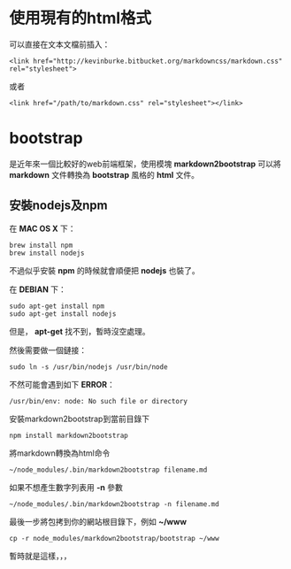 <link href="http://kevinburke.bitbucket.org/markdowncss/markdown.css" rel="stylesheet">


# 使用現有的html格式
可以直接在文本文檔前插入：

    <link href="http://kevinburke.bitbucket.org/markdowncss/markdown.css" rel="stylesheet">

或者

    <link href="/path/to/markdown.css" rel="stylesheet"></link>
    
# bootstrap
是近年來一個比較好的web前端框架，使用模塊 **markdown2bootstrap** 可以將 **markdown** 文件轉換為 **bootstrap** 風格的 **html** 文件。

## 安裝nodejs及npm
在 **MAC OS X** 下：

    brew install npm
    brew install nodejs
    
不過似乎安裝 **npm** 的時候就會順便把 **nodejs** 也裝了。

在 **DEBIAN** 下：

    sudo apt-get install npm
    sudo apt-get install nodejs

但是， **apt-get** 找不到，暫時沒空處理。

然後需要做一個鏈接：

    sudo ln -s /usr/bin/nodejs /usr/bin/node

不然可能會遇到如下 **ERROR**：

    /usr/bin/env: node: No such file or directory
    
安裝markdown2bootstrap到當前目錄下

    npm install markdown2bootstrap
    
將markdown轉換為html命令

    ~/node_modules/.bin/markdown2bootstrap filename.md
    
如果不想產生數字列表用 **-n** 參數

    ~/node_modules/.bin/markdown2bootstrap -n filename.md
    
最後一步將包拷到你的網站根目錄下，例如 **~/www**

    cp -r node_modules/markdown2bootstrap/bootstrap ~/www
    
暫時就是這樣，，，    